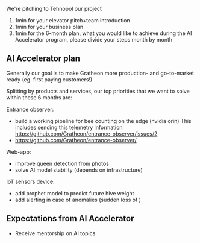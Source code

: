 We're pitching to Tehnopol our project

1. 1min for your elevator pitch+team introduction
2. 1min for your business plan
3. 1min for the 6-month plan, what you would like to achieve during the AI Accelerator program, please divide your steps month by month


## AI Accelerator plan

Generally our goal is to make Gratheon more production- and go-to-market ready (eg. first paying customers!)

Splitting by products and services, our top priorities that we want to solve within these 6 months are:

Entrance observer:
- build a working pipeline for bee counting on the edge (nvidia orin)
  This includes sending this telemetry information
  https://github.com/Gratheon/entrance-observer/issues/2
- 
  https://github.com/Gratheon/entrance-observer/


Web-app:
- improve queen detection from photos
- solve AI model stability (depends on infrastructure) 

IoT sensors device:
- add prophet model to predict future hive weight
- add alerting in case of anomalies (sudden loss of )


## Expectations from AI Accelerator
- Receive mentorship on AI topics